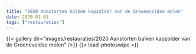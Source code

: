 ```yaml
---
title: "2020 Aanstorten balken kapzolder van de Groeneveldse molen"
date: 2020-01-01
tags: ["restauraties"]
---
```


{{< gallery dir="images/restauraties/2020 Aanstorten balken kapzolder van de Groeneveldse molen" />}}
{{< load-photoswipe >}}
